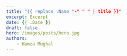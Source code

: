 ```yaml
---
title: "{{ replace .Name "-" " " | title }}"
excerpt: Excerpt
date: {{ .Date }}
draft: false
hero: /images/posts/hero.jpg
authors:
    - Hamza Mughal
---
```



